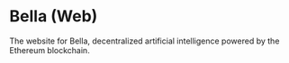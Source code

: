 # Bella (Web)
The website for Bella, decentralized artificial intelligence powered by the Ethereum blockchain.
